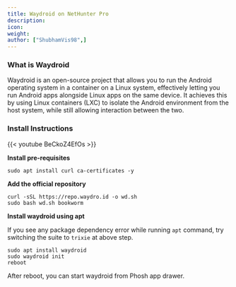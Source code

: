 ```yaml
---
title: Waydroid on NetHunter Pro
description:
icon:
weight:
author: ["ShubhamVis98",]
---
```


### What is Waydroid

Waydroid is an open-source project that allows you to run the Android operating system in a container on a Linux system, effectively letting you run Android apps alongside Linux apps on the same device. It achieves this by using Linux containers (LXC) to isolate the Android environment from the host system, while still allowing interaction between the two.

### Install Instructions

{{< youtube BeCkoZ4EfOs >}}

**Install pre-requisites**
```
sudo apt install curl ca-certificates -y
```

**Add the official repository**
```
curl -sSL https://repo.waydro.id -o wd.sh
sudo bash wd.sh bookworm
```

**Install waydroid using apt**

If you see any package dependency error while running `apt` command, try switching the suite to `trixie` at above step.

```
sudo apt install waydroid
sudo waydroid init
reboot
```

After reboot, you can start waydroid from Phosh app drawer.
